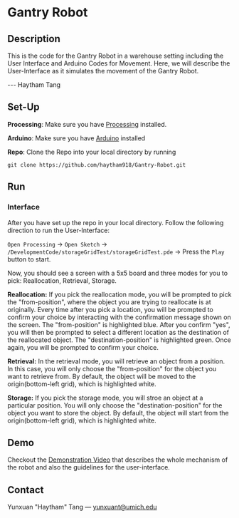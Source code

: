 # Gantry Robot

## Description
This is the code for the Gantry Robot in a warehouse setting including the User Interface and Arduino Codes for Movement. Here, we will describe the User-Interface as it simulates the movement of the Gantry Robot.

--- Haytham Tang
## Set-Up
**Processing**: Make sure you have [Processing](https://processing.org/download) installed.

**Arduino**: Make sure you have [Arduino](https://support.arduino.cc/hc/en-us/articles/360019833020-Download-and-install-Arduino-IDE) installed

**Repo**: Clone the Repo into your local directory by running
```
git clone https://github.com/haytham918/Gantry-Robot.git
```
## Run
### Interface
After you have set up the repo in your local directory. Follow the following direction to run the User-Interface:

```Open Processing``` -> ```Open Sketch``` -> ```/DevelopmentCode/storageGridTest/storageGridTest.pde``` -> Press the ```Play``` button to start.

Now, you should see a screen with a 5x5 board and three modes for you to pick: Reallocation, Retrieval, Storage.

**Reallocation:** If you pick the reallocation mode, you will be prompted to pick the "from-position", where the object you are trying to reallocate is at originally. Every time after you pick a location, you will be prompted to confirm your choice by interacting with the confirmation message shown on the screen. The "from-position" is highlighted blue. After you confirm "yes", you will then be prompted to select a different location as the destination of the reallocated object. The "destination-position" is highlighted green. Once again, you will be prompted to confirm your choice.

**Retrieval:** In the retrieval mode, you will retrieve an object from a position. In this case, you will only choose the "from-position" for the object you want to retrieve from. By default, the object will be moved to the origin(bottom-left grid), which is highlighted white.

**Storage:** If you pick the storage mode, you will stroe an object at a particular position. You will only choose the "destination-position" for the object you want to store the object. By default, the object will start from the origin(bottom-left grid), which is highlighted white.

## Demo
Checkout the [Demonstration Video](https://youtu.be/w0IdrNhn2UM) that describes the whole mechanism of the robot and also the guidelines for the user-interface.

## Contact
Yunxuan "Haytham" Tang — [yunxuant@umich.edu](mailto:yunxuant@umich.edu)
